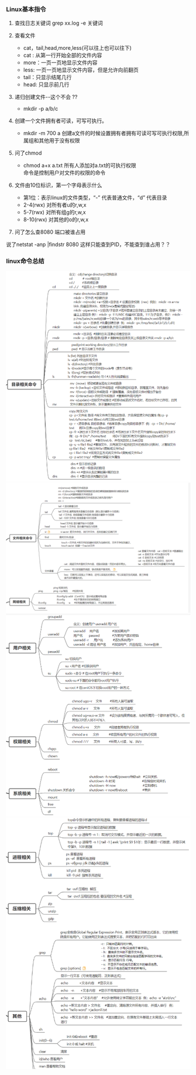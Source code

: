 ### Linux基本指令
1. 查找日志关键词
grep xx.log  -e 关键词
2. 查看文件

    - cat，tail,head,more,less(可以往上也可以往下)
    - cat : 从第一行开始全部的文件内容
    - more：一页一页地显示文件内容
    - less: 一页一页地显示文件内容，但是允许向前翻页
    - tail：只显示结尾几行
    - head: 只显示前几行

3. 递归创建文件--这个不会 ??

    - mkdir -p a/b/c

4. 创建一个文件拥有者可读，可写可执行。

    - mkdir -m 700 a 创建a文件的时候设置拥有者拥有可读可写可执行权限,所属组和其他用于没有权限

5. 问了chmod 

    - chmod a+x a.txt 所有人添加对a.txt的可执行权限  
    命令是控制用户对文件的权限的命令

6. 文件由10位标识，第一个字母表示什么

    - 第1位：表示linux的文件类型，“-” 代表普通文件，“d” 代表目录
    - 2-4(rwx)  对所有者u的r,w,x
    - 5-7(rwx)  对所有组g的r,w,x
    - 8-10(rwx)  对其他的o的r,w,x

7. 问了怎么查8080 端口被谁占用   

说了netstat -anp |findstr 8080   这样只能查到PID，不能查到谁占用？？

### linux命令总结
![](../Images/linux1.png)
![](../Images/linux2.png)
![](../Images/linux3.png)
![](../Images/linux4.png)